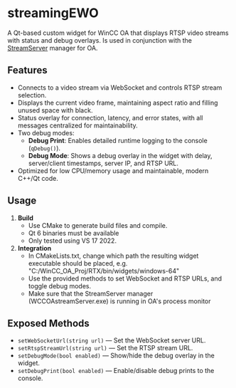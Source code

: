 # streamingEWO

A Qt-based custom widget for WinCC OA that displays RTSP video streams with status and debug overlays.
Is used in conjunction with the [StreamServer](https://github.com/TorjusNOV/StreamServer) manager for OA.
## Features
- Connects to a video stream via WebSocket and controls RTSP stream selection.
- Displays the current video frame, maintaining aspect ratio and filling unused space with black.
- Status overlay for connection, latency, and error states, with all messages centralized for maintainability.
- Two debug modes:
  - **Debug Print**: Enables detailed runtime logging to the console (`qDebug()`).
  - **Debug Mode**: Shows a debug overlay in the widget with delay, server/client timestamps, server IP, and RTSP URL.
- Optimized for low CPU/memory usage and maintainable, modern C++/Qt code.

## Usage
1. **Build**
   - Use CMake to generate build files and compile.
   - Qt 6 binaries must be available
   - Only tested using VS 17 2022.
2. **Integration**
   - In CMakeLists.txt, change which path the resulting widget executable should be placed, e.g. "C:/WinCC_OA_Proj/RTX/bin/widgets/windows-64" 
   - Use the provided methods to set WebSocket and RTSP URLs, and toggle debug modes.
   - Make sure that the StreamServer manager (WCCOAstreamServer.exe) is running in OA's process monitor 

## Exposed Methods
- `setWebSocketUrl(string url)` — Set the WebSocket server URL.
- `setRtspStreamUrl(string url)` — Set the RTSP stream URL.
- `setDebugMode(bool enabled)` — Show/hide the debug overlay in the widget.
- `setDebugPrint(bool enabled)` — Enable/disable debug prints to the console.
